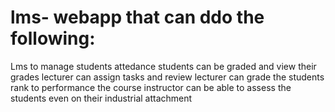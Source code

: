 # lms- webapp that can ddo the following:
Lms to manage students attedance 
students can be graded and view their grades 
lecturer can assign tasks and review 
lecturer can grade the students rank to performance
the course instructor can be able to assess the students even on their industrial attachment
